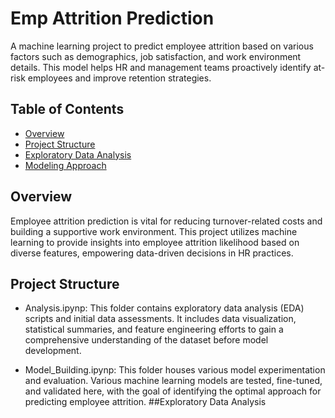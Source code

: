# Emp Attrition Prediction
A machine learning project to predict employee attrition based on various factors such as demographics,
job satisfaction, and work environment details.
This model helps HR and management teams proactively identify at-risk employees and improve retention strategies.

## Table of Contents
- [Overview](#overview)
- [Project Structure](#project-structure)
- [Exploratory Data Analysis](#Exploratory-Data-Analysis)
- [Modeling Approach](#modeling-approach)


  

## Overview
Employee attrition prediction is vital for reducing turnover-related costs and building a supportive work environment. This project utilizes machine learning to provide insights into employee attrition likelihood based on diverse features, empowering data-driven decisions in HR practices.

## Project Structure
* Analysis.ipynp: This folder contains exploratory data analysis (EDA) scripts and initial data assessments. It includes data visualization, statistical summaries, and feature engineering efforts to gain a comprehensive understanding of the dataset before model development.

* Model_Building.ipynp: This folder houses various model experimentation and evaluation. Various machine learning models are tested, fine-tuned, and validated here, with the goal of identifying the optimal approach for predicting employee attrition.
##Exploratory Data Analysis
